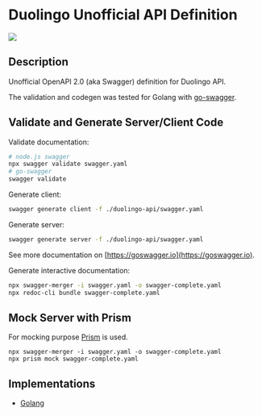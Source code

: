 # Duolingo Unofficial API Definition

![](https://github.com/igorskh/duolingo-api/workflows/Node.js%20CI/badge.svg)

## Description
Unofficial OpenAPI 2.0 (aka Swagger) definition for Duolingo API.

The validation and codegen was tested for Golang with [go-swagger](https://github.com/go-swagger/go-swagger).

## Validate and Generate Server/Client Code
Validate documentation:
```bash
# node.js swagger
npx swagger validate swagger.yaml
# go-swagger
swagger validate
```

Generate client:
```bash
swagger generate client -f ./duolingo-api/swagger.yaml
```

Generate server:
```bash
swagger generate server -f ./duolingo-api/swagger.yaml
```

See more documentation on [https://goswagger.io](https://goswagger.io).

Generate interactive documentation:
```bash
npx swagger-merger -i swagger.yaml -o swagger-complete.yaml
npx redoc-cli bundle swagger-complete.yaml
```

## Mock Server with Prism
For mocking purpose [Prism](https://stoplight.io/open-source/prism/) is used.

```
npx swagger-merger -i swagger.yaml -o swagger-complete.yaml
npx prism mock swagger-complete.yaml
```

## Implementations
* [Golang](https://github.com/igorskh/go-duolingo)
